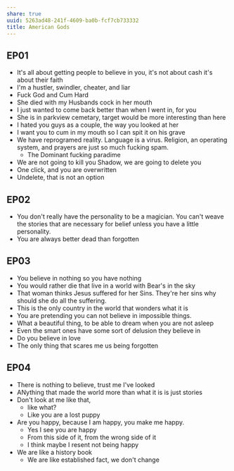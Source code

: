 ```yaml
---
share: true
uuid: 5263ad48-241f-4609-ba0b-fcf7cb733332
title: American Gods
---
```

## EP01

* It's all about getting people to believe in you, it's not about cash it's about their faith
* I'm a hustler, swindler, cheater, and liar
* Fuck God and Cum Hard
* She died with my Husbands cock in her mouth
* I just wanted to come back better than when I went in, for you
* She is in parkview cemetary, target would be more interesting than here
* I hated you guys as a couple, the way you looked at her
* I want you to cum in my mouth so I can spit it on his grave
* We have reprogramed reality. Language is a virus. Religion, an operating system, and prayers are just so much fucking spam.
  * The Dominant fucking paradime
* We are not going to kill you Shadow, we are going to delete you
* One click, and you are overwritten
* Undelete, that is not an option

## EP02

* You don't really have the personality to be a magician. You can't weave the stories that are necessary for belief unless you have a little personality.
* You are always better dead than forgotten

## EP03

* You believe in nothing so you have nothing
* You would rather die that live in a world with Bear's in the sky
* That woman thinks Jesus suffered for her Sins. They're her sins why should she do all the suffering.
* This is the only country in the world that wonders what it is
* You are pretending you can not believe in impossible things.
* What a beautiful thing, to be able to dream when you are not asleep
* Even the smart ones have some sort of delusion they believe in
* Do you believe in love
* The only thing that scares me us being forgotten

## EP04

* There is nothing to believe, trust me I've looked
* ANything that made the world more than what it is is just stories
* Don't look at me like that,
  * like what?
  * Like you are a lost puppy
* Are you happy, because I am happy, you make me happy.
  * Yes I see you are happy
  * From this side of it, from the wrong side of it
  * I think maybe I resent not being happy
* We are like a history book
  * We are like established fact, we don't change